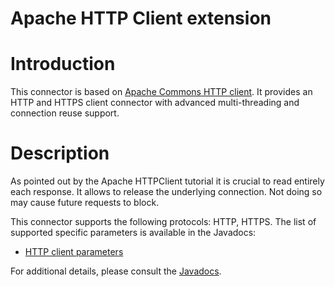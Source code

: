 Apache HTTP Client extension
============================

Introduction
============

This connector is based on [Apache Commons HTTP
client](http://hc.apache.org/httpcomponents-client/).
It provides an HTTP and HTTPS client connector with advanced
multi-threading and connection reuse support.

Description
===========

As pointed out by the Apache HTTPClient tutorial it is crucial to read
entirely each response. It allows to release the underlying connection.
Not doing so may cause future requests to block.

This connector supports the following protocols: HTTP, HTTPS. The list
of supported specific parameters is available in the Javadocs:

-   [HTTP client
    parameters](http://www.restlet.org/documentation/2.0/jse/ext/org/restlet/ext/httpclient/HttpClientHelper.html)

For additional details, please consult the
[Javadocs](http://www.restlet.org/documentation/2.0/jse/ext/org/restlet/ext/httpclient/package-summary.html).

